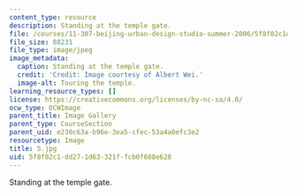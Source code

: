 ```yaml
---
content_type: resource
description: Standing at the temple gate.
file: /courses/11-307-beijing-urban-design-studio-summer-2006/5f8f02c1dd271d63321ffcb0f608e628_5.jpg
file_size: 88231
file_type: image/jpeg
image_metadata:
  caption: Standing at the temple gate.
  credit: 'Credit: Image courtesy of Albert Wei.'
  image-alt: Touring the temple.
learning_resource_types: []
license: https://creativecommons.org/licenses/by-nc-sa/4.0/
ocw_type: OCWImage
parent_title: Image Gallery
parent_type: CourseSection
parent_uid: e230c63a-b96e-3ea5-cfec-53a4a0efc3e2
resourcetype: Image
title: 5.jpg
uid: 5f8f02c1-dd27-1d63-321f-fcb0f608e628
---
```

Standing at the temple gate.